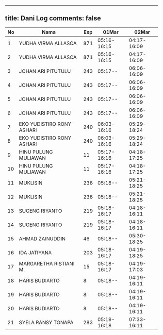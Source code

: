 
---
title: Dani Log
comments: false
---

| No | Nama | Exp | 01Mar | 02Mar |
|-----|-----|-----|-----|-----|
| 1 | YUDHA VIRMA ALLASCA | 871 | 05:16-16:15 | 04:17-16:09 |
| 2 | YUDHA VIRMA ALLASCA | 871 | 05:16-16:15 | 04:17-16:09 |
| 3 | JOHAN ARI PITUTULU | 243 | 05:17-- | 06:06-16:09 |
| 4 | JOHAN ARI PITUTULU | 243 | 05:17-- | 06:06-16:09 |
| 5 | JOHAN ARI PITUTULU | 243 | 05:17-- | 06:06-16:09 |
| 6 | JOHAN ARI PITUTULU | 243 | 05:17-- | 06:06-16:09 |
| 7 | EKO YUDISTIRO RONY ASHARI | 240 | 06:03-16:16 | 05:29-18:24 |
| 8 | EKO YUDISTIRO RONY ASHARI | 240 | 06:03-16:16 | 05:29-18:24 |
| 9 | HINU PULUNG MULIAWAN | 11 | 05:17-16:16 | 04:18-17:25 |
| 10 | HINU PULUNG MULIAWAN | 11 | 05:17-16:16 | 04:18-17:25 |
| 11 | MUKLISIN | 236 | 05:18-- | 05:21-18:25 |
| 12 | MUKLISIN | 236 | 05:18-- | 05:21-18:25 |
| 13 | SUGENG RIYANTO | 219 | 05:18-16:17 | 04:18-16:11 |
| 14 | SUGENG RIYANTO | 219 | 05:18-16:17 | 04:18-16:11 |
| 15 | AHMAD ZAINUDDIN | 46 | 05:18-- | 05:30-18:25 |
| 16 | IDA JATIYANA | 203 | 05:18-16:17 | 04:19-18:25 |
| 17 | MARGARETHA RISTIANI M. | 15 | 05:18-16:17 | 04:19-17:03 |
| 18 | HARIS BUDIARTO | 8 | 05:18-- | 04:19-16:11 |
| 19 | HARIS BUDIARTO | 8 | 05:18-- | 04:19-16:11 |
| 20 | HARIS BUDIARTO | 8 | 05:18-- | 04:19-16:11 |
| 21 | SYELA RANSY TONAPA | 283 | 05:19-16:18 | 07:33-16:11 |

